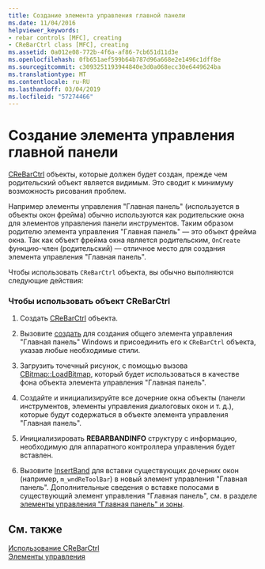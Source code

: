 ```yaml
---
title: Создание элемента управления главной панели
ms.date: 11/04/2016
helpviewer_keywords:
- rebar controls [MFC], creating
- CReBarCtrl class [MFC], creating
ms.assetid: 0a012e08-772b-4f6a-af86-7cb651d11d3e
ms.openlocfilehash: 0fb651aef599b64b787d96a668e2e1496c1dff8e
ms.sourcegitcommit: c3093251193944840e3d0a068ecc30e6449624ba
ms.translationtype: MT
ms.contentlocale: ru-RU
ms.lasthandoff: 03/04/2019
ms.locfileid: "57274466"
---
```

# <a name="creating-a-rebar-control"></a>Создание элемента управления главной панели

[CReBarCtrl](../mfc/reference/crebarctrl-class.md) объекты, которые должен будет создан, прежде чем родительский объект является видимым. Это сводит к минимуму возможность рисования проблем.

Например элементы управления "Главная панель" (используется в объекты окон фрейма) обычно используются как родительские окна для элементов управления панели инструментов. Таким образом родителю элемента управления "Главная панель" — это объект фрейма окна. Так как объект фрейма окна является родительским, `OnCreate` функцию-член (родительский) — отличное место для создания элемента управления "Главная панель".

Чтобы использовать `CReBarCtrl` объекта, вы обычно выполняются следующие действия:

### <a name="to-use-a-crebarctrl-object"></a>Чтобы использовать объект CReBarCtrl

1. Создать [CReBarCtrl](../mfc/reference/crebarctrl-class.md) объекта.

1. Вызовите [создать](../mfc/reference/crebarctrl-class.md#create) для создания общего элемента управления "Главная панель" Windows и присоединить его к `CReBarCtrl` объекта, указав любые необходимые стили.

1. Загрузить точечный рисунок, с помощью вызова [CBitmap::LoadBitmap](../mfc/reference/cbitmap-class.md#loadbitmap), который будет использоваться в качестве фона объекта элемента управления "Главная панель".

1. Создайте и инициализируйте все дочерние окна объекты (панели инструментов, элементы управления диалоговых окон и т. д.), которые будут содержаться в объекте элемента управления "Главная панель".

1. Инициализировать **REBARBANDINFO** структуру с информацию, необходимую для аппаратного контроллера управления будет вставлен.

1. Вызовите [InsertBand](../mfc/reference/crebarctrl-class.md#insertband) для вставки существующих дочерних окон (например, `m_wndReToolBar`) в новый элемент управления "Главная панель". Дополнительные сведения о вставке полосами в существующий элемент управления "Главная панель", см. в разделе [элементы управления "Главная панель" и зоны](../mfc/rebar-controls-and-bands.md).

## <a name="see-also"></a>См. также

[Использование CReBarCtrl](../mfc/using-crebarctrl.md)<br/>
[Элементы управления](../mfc/controls-mfc.md)
